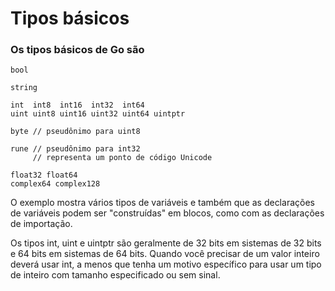 # Tipos básicos
### Os tipos básicos de Go são

```
bool

string

int  int8  int16  int32  int64
uint uint8 uint16 uint32 uint64 uintptr

byte // pseudônimo para uint8

rune // pseudônimo para int32
     // representa um ponto de código Unicode

float32 float64
complex64 complex128

```

O exemplo mostra vários tipos de variáveis e também que as declarações de variáveis podem ser "construídas" em blocos, como com as declarações de importação.

Os tipos int, uint e uintptr são geralmente de 32 bits em sistemas de 32 bits e 64 bits em sistemas de 64 bits. Quando você precisar de um valor inteiro deverá usar int, a menos que tenha um motivo específico para usar um tipo de inteiro com tamanho especificado ou sem sinal.